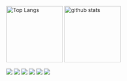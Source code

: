 <p align="left"> 
  <img alt="Top Langs" height="150px" src="https://jaydolphxx-readme-status.vercel.app/api?username=jaydolphXX&count_private=true&show_icons=true&show_icons=true&bg_color=90,000000,745399&theme=radical"/>
  <img alt="github stats" height="150px" src="https://jaydolphxx-readme-status.vercel.app/api?username=jaydolphXX&count_private=true&show_icons=true&show_icons=true&bg_color=90,000000,745399&theme=radical"/>
</p>

![](https://github-profile-trophy.vercel.app/?username=jaydolphXX&theme=radical&column=7)
![](https://raw.githubusercontent.com/jaydolphXX/jaydolphXX/main/profile-summary-card-output/radical/0-profile-details.svg)
![](https://raw.githubusercontent.com/jaydolphXX/jaydolphXX/main/profile-summary-card-output/radical/1-repos-per-language.svg)
![](https://raw.githubusercontent.com/jaydolphXX/jaydolphXX/main/profile-summary-card-output/radical/2-most-commit-language.svg)
![](https://raw.githubusercontent.com/jaydolphXX/jaydolphXX/main/profile-summary-card-output/radical/3-stats.svg)
![](https://raw.githubusercontent.com/jaydolphXX/jaydolphXX/main/profile-summary-card-output/radical/4-productive-time.svg)
